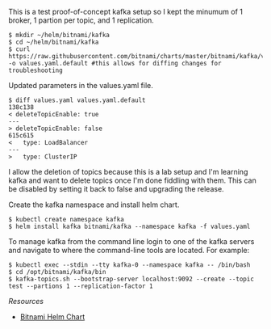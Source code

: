 This is a test proof-of-concept kafka setup so I kept the minumum of 1 broker, 1 partion per topic, and 1 replication.

```
$ mkdir ~/helm/bitnami/kafka
$ cd ~/helm/bitnami/kafka
$ curl https://raw.githubusercontent.com/bitnami/charts/master/bitnami/kafka/values.yaml -o values.yaml.default #this allows for diffing changes for troubleshooting
```

Updated parameters in the values.yaml file.

```
$ diff values.yaml values.yaml.default
138c138
< deleteTopicEnable: true
---
> deleteTopicEnable: false
615c615
<   type: LoadBalancer
---
>   type: ClusterIP
```

I allow the deletion of topics because this is a lab setup and I'm learning kafka and want to delete topics once I'm done fiddling with them.
This can be disabled by setting it back to false and upgrading the release.

Create the kafka namespace and install helm chart.

```
$ kubectl create namespace kafka
$ helm install kafka bitnami/kafka --namespace kafka -f values.yaml
```

To manage kafka from the command line login to one of the kafka servers and navigate to where the command-line tools are located. For example:

```
$ kubectl exec --stdin --tty kafka-0 --namespace kafka -- /bin/bash
$ cd /opt/bitnami/kafka/bin
$ kafka-topics.sh --bootstrap-server localhost:9092 --create --topic test --partions 1 --replication-factor 1
```

*Resources*
* [Bitnami Helm Chart](https://github.com/bitnami/charts/tree/master/bitnami/kafka)
